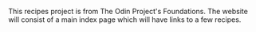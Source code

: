 This recipes project is from The Odin Project's Foundations.
The website will consist of a main index page which will have links to a few recipes.